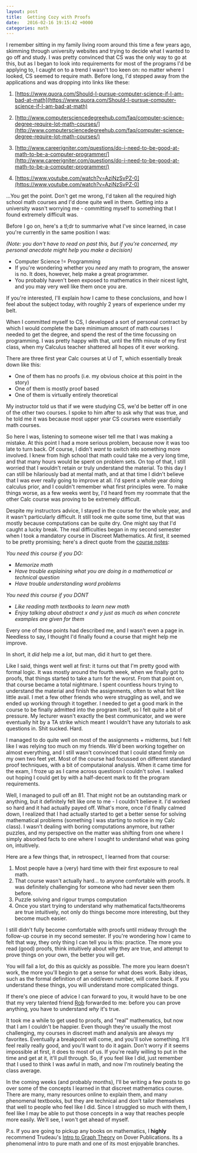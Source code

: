 ```yaml
---
layout: post
title:  Getting Cozy with Proofs
date:   2016-02-16 19:15:42 +0000
categories: math
---
```


I remember sitting in my family living room around this time a few years ago, skimming through university websites and trying to decide what I wanted to go off and study. I was pretty convinced that CS was the only way to go at this, but as I began to look into requirements for most of the programs I'd be applying to, I caught on to a trend I wasn't too keen on: no matter where I looked, CS seemed to require math. Before long, I'd stepped away from the applications and was dropping into links like these:

01. [https://www.quora.com/Should-I-pursue-computer-science-if-I-am-bad-at-math](https://www.quora.com/Should-I-pursue-computer-science-if-I-am-bad-at-math)

02. [http://www.computersciencedegreehub.com/faq/computer-science-degree-require-lot-math-courses/](http://www.computersciencedegreehub.com/faq/computer-science-degree-require-lot-math-courses/)

03. [http://www.careerigniter.com/questions/do-i-need-to-be-good-at-math-to-be-a-computer-programmer/](http://www.careerigniter.com/questions/do-i-need-to-be-good-at-math-to-be-a-computer-programmer/)

04. [https://www.youtube.com/watch?v=AziNzSvPZ-0](https://www.youtube.com/watch?v=AziNzSvPZ-0)


...You get the point. Don't get me wrong, I'd taken all the required high school math courses and I'd done quite well in them. Getting into a university wasn't worrying me - committing myself to something that I found extremely difficult was.

Before I go on, here's a tl;dr to summarive what I've since learned, in case you're currently in the same position I was:

*(Note: you don't have to read on past this, but if you're concerned, my personal anecdote might help you make a decision)*

- Computer Science != Programming
- If you're wondering whether you *need* any math to program, the answer is no. It does, however, help make a great programmer.
- You probably haven't been exposed to mathematics in their nicest light, and you may very well like them once you are.

If you're interested, I'll explain how I came to these conclusions, and how I feel about the subject today, with roughly 2 years of experience under my belt.

When I committed myself to CS, I developed a sort of personal contract by which I would complete the bare minimum amount of math courses I needed to get the degree, and spend the rest of the time focussing on programming. I was pretty happy with that, until the fifth minute of my first class, when my Calculus teacher shattered all hopes of it ever working.

There are three first year Calc courses at U of T, which essentially break down like this:

- One of them has no proofs (i.e. my obvious choice at this point in the story)
- One of them is mostly proof based
- One of them is virtually entirely theoretical

My instructor told us that if we were studying CS, we'd be better off in one of the other two courses. I spoke to him after to ask why that was true, and he told me it was because most upper year CS courses were essentially math courses.

So here I was, listening to someone wiser tell me that I was making a mistake. At this point I had a more serious problem, because now it was too late to turn back. Of course, I didn't *want* to switch into something more involved. I knew from high school that math could take me a very long time, and that many hours would be spent on problem sets. On top of that, I still worried that I wouldn't retain or truly understand the material. To this day I can still be hilariously bad at mental math, and at that time I didn't believe that I was ever really going to improve at all. I'd spent a whole year doing calculus prior, and I couldn't remember what first principles were. To make things worse, as a few weeks went by, I'd heard from my roommate that the other Calc course was proving to be extremely difficult.

Despite my instructors advice, I stayed in the course for the whole year, and it wasn't particularly difficult. It still took me quite some time, but that was mostly because computations can be quite dry. One might say that I'd caught a lucky break. The real difficulties began in my second semester when I took a mandatory course in Discreet Mathematics. At first, it seemed to be pretty promising; here's a direct quote from the [course notes](http://www.cs.toronto.edu/~gfb/csc165/2015F/CSC165.2015W.Notes.pdf):

*You need this course if you DO:*

- *Memorize math*
- *Have trouble explaining what you are doing in a mathematical or technical question*
- *Have trouble understanding word problems*

*You need this course if you DONT*

- *Like reading math textbooks to learn new math*
- *Enjoy talking about abstract x and y just as much as when concrete examples are given for them*

Every one of those points had described me, and I wasn't even a page in. Needless to say, I thought I'd finally found a course that might help me improve.

In short, it *did* help me a *lot*, but man, did it hurt to get there.

Like I said, things went well at first: it turns out that I'm pretty good with formal logic. It was mostly around the fourth week, when we finally got to proofs, that things started to take a turn for the worst. From that point on, that course became a total nightmare. I spent countless hours trying to understand the material and finish the assignments, often to what felt like little avail. I met a few other friends who were struggling as well, and we ended up working through it together. I needed to get a good mark in the course to be finally admitted into the program itself, so I felt quite a bit of pressure. My lecturer wasn't exactly the best communicator, and we were eventually hit by a TA strike which meant I wouldn't have any tutorials to ask questions in. Shit sucked. Hard.

I managed to do quite well on most of the assignments + midterms, but I felt like I was relying too much on my friends. We'd been working together on almost everything, and I still wasn't convinced that I could stand firmly on my own two feet yet. Most of the course had focussed on different standard proof techniques, with a bit of computaional analysis. When it came time for the exam, I froze up as I came across questiosn I couldn't solve. I walked out hoping I could get by with a half-decent mark to fit the program requirements.

Well, I managed to pull off an 81. That might not be an outstanding mark or anything, but it definitely felt like one to me - I couldn't believe it. I'd worked so hard and it had actually payed off. What's more, once I'd finally calmed down, I realized that I had actually started to get a better sense for solving mathematical problems (something I was starting to notice in my Calc class). I wasn't dealing with boring computations anymore, but rather puzzles, and my perspective on the matter was shifting from one where I simply absorbed facts to one where I sought to understand what was going on, intuitively.

Here are a few things that, in retrospect, I learned from that course:

1. Most people have a (very) hard time with their first exposure to real math.
2. That course wasn't actually hard... to anyone comfortable with proofs. It was definitely challenging for someone who had never seen them before.
3. Puzzle solving and rigour trumps computation
4. Once you start trying to understand why mathematical facts/theorems are true intuitively, not only do things become more interesting, but they become much easier.

I still didn't fully become comfortable with proofs until midway through the follow-up course in my second semester. If you're wondering how I came to felt that way, they only thing I can tell you is this: practice. The more you read (good) proofs, think intuitively about why they are true, and attempt to prove things on your own, the better you will get.

You will fail a lot, do this as quickly as possible. The more you learn doesn't work, the more you'll begin to get a sense for what does work. Baby ideas, such as the formal definition of an odd/even number, will come back. If you understand these things, you will understand more complicated things.

If there's one piece of advice I can forward to you, it would have to be one that my very talented friend [Rob](http://varsityblues.ca/roster.aspx?path=&rp_id=7453) forwarded to me: before you can prove anything, you have to understand *why* it's true.

It took me a while to get used to proofs, and "real" mathematics, but now that I am I couldn't be happier. Even though they're usually the most challenging, my courses in discreet math and analysis are always my favorites. Eventually a breakpoint will come, and you'll solve something. It'll feel really really good, and you'll want to do it again. Don't worry if it seems impossible at first, it does to most of us. If you're really willing to put in the time and get at it, it'll pull through. So, if you feel like I did, just remember that I used to think I was awful in math, and now I'm routinely beating the class average.

In the coming weeks (and probably months), I'll be writing a few posts to go over some of the concepts I learned in that discreet mathematics course. There are many, many resources online to explain them, and many phenomenal textbooks, but they are technical and don't tailor themselves that well to people who feel like I did. Since I struggled so much with them, I feel like I may be able to put those concepts in a way that reaches people more easily. We'll see, I won't get ahead of myself.

P.s. If you are going to pickup any books on mathematics, I **highly** recommend Trudeau's [Intro to Graph Theory](http://www.amazon.com/Introduction-Graph-Theory-Dover-Mathematics/dp/0486678709) on Dover Publications. Its a phenomenal intro to pure math and one of its most enjoyable branches.
